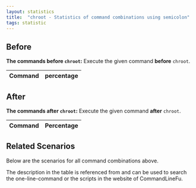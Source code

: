 ```yaml
---
layout: statistics
title:  "chroot - Statistics of command combinations using semicolon"
tags: statistic
---
```


## Before

__The commands before `chroot`:__  Execute the given command __before__ `chroot`.

| Command | percentage |
|--------|--------|



## After

__The commands after `chroot`:__ Execute the given command __after__ `chroot`.

| Command | Percentage | 
|-------|--------|



## Related Scenarios

Below are the scenarios for all command combinations above.

The description in the table is referenced from and can be used to search the one-line-command or the scripts in the website of CommandLineFu.




